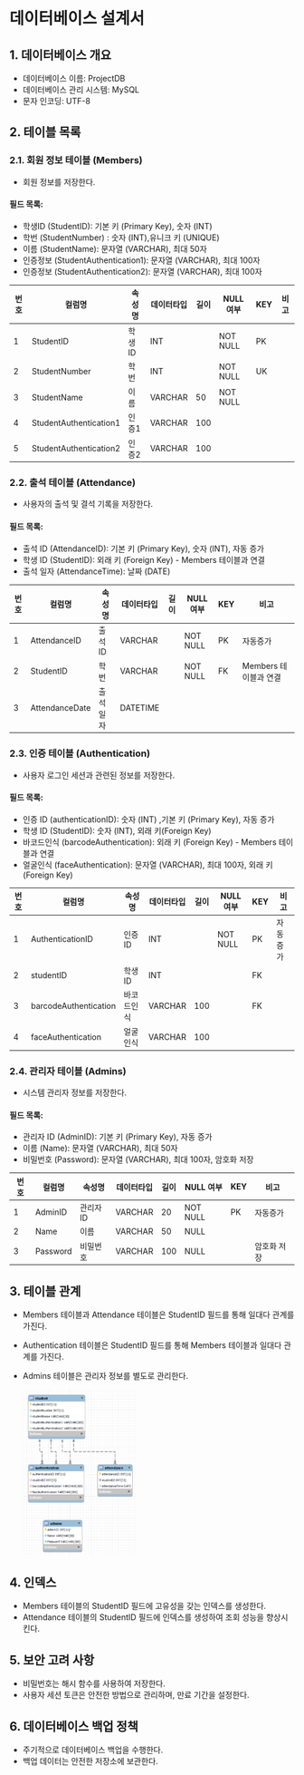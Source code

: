 
# 데이터베이스 설계서

## 1. 데이터베이스 개요

- 데이터베이스 이름: ProjectDB
- 데이터베이스 관리 시스템: MySQL
- 문자 인코딩: UTF-8

## 2. 테이블 목록

### 2.1. 회원 정보 테이블 (Members)

- 회원 정보를 저장한다.

#### 필드 목록:

- 학생ID (StudentID): 기본 키 (Primary Key), 숫자 (INT)
- 학번 (StudentNumber) : 숫자 (INT),유니크 키 (UNIQUE)
- 이름 (StudentName): 문자열 (VARCHAR), 최대 50자
- 인증정보 (StudentAuthentication1): 문자열 (VARCHAR), 최대 100자
- 인증정보 (StudentAuthentication2): 문자열 (VARCHAR), 최대 100자


| 번호 | 컬럼명                  | 속성명   | 데이터타입 | 길이  | NULL 여부 | KEY | 비고    |
| ---  | ---                    | ---      | ---        | ---   | ---      | --- | ---     |
| 1    | StudentID              | 학생ID   | INT        |       | NOT NULL | PK  |         |
| 2    | StudentNumber          | 학번     | INT        |       | NOT NULL | UK  |         |
| 3    | StudentName            | 이름     | VARCHAR    | 50    | NOT NULL |     |         |
| 4    | StudentAuthentication1 | 인증1    | VARCHAR    | 100   |          |     |         |
| 5    | StudentAuthentication2 | 인증2    | VARCHAR    | 100   |          |     |         |


### 2.2. 출석 테이블 (Attendance)

- 사용자의 출석 및 결석 기록을 저장한다.

#### 필드 목록:

- 출석 ID (AttendanceID): 기본 키 (Primary Key), 숫자 (INT), 자동 증가
- 학생 ID (StudentID): 외래 키 (Foreign Key) - Members 테이블과 연결
- 출석 일자 (AttendanceTime): 날짜 (DATE)


| 번호 | 컬럼명           | 속성명    | 데이터타입 | 길이 | NULL 여부 | KEY  | 비고                 |
| ---  | ---              | ---      | ---        | ---  | ---       | --- | ---                  |
| 1    | AttendanceID     | 출석ID   | VARCHAR    |      | NOT NULL  | PK  | 자동증가              |
| 2    | StudentID        | 학번     | VARCHAR    |      | NOT NULL  | FK  | Members 테이블과 연결 |
| 3    | AttendanceDate   | 출석일자 | DATETIME   |      |           |     |                      |

### 2.3. 인증 테이블 (Authentication)

- 사용자 로그인 세션과 관련된 정보를 저장한다.

#### 필드 목록:

- 인증 ID (authenticationID): 숫자 (INT) ,기본 키 (Primary Key), 자동 증가
- 학생 ID (StudentID): 숫자 (INT), 외래 키(Foreign Key)
- 바코드인식 (barcodeAuthentication): 외래 키 (Foreign Key) - Members 테이블과 연결
- 얼굴인식 (faceAuthentication): 문자열 (VARCHAR), 최대 100자, 외래 키(Foreign Key)

| 번호 | 컬럼명                 | 속성명         | 데이터타입 | 길이 | NULL 여부 | KEY | 비고    |
| ---  | ---                   | ---            | ---        | ---  | ---      | --- | ---     |
| 1    | AuthenticationID      | 인증ID         | INT        |      | NOT NULL | PK  | 자동증가 |
| 2    | studentID             | 학생ID         | INT        |      |          | FK  |          |
| 3    | barcodeAuthentication | 바코드인식     | VARCHAR    | 100  |          | FK  |          |
| 4    | faceAuthentication    | 얼굴인식       | VARCHAR    | 100  |          |     |          |

### 2.4. 관리자 테이블 (Admins)

- 시스템 관리자 정보를 저장한다.

#### 필드 목록:

- 관리자 ID (AdminID): 기본 키 (Primary Key), 자동 증가
- 이름 (Name): 문자열 (VARCHAR), 최대 50자
- 비밀번호 (Password): 문자열 (VARCHAR), 최대 100자, 암호화 저장

| 번호 | 컬럼명     | 속성명   | 데이터타입  | 길이 | NULL 여부 | KEY | 비고       |
| ---  | ---       | ---      | ---         | --- | ---        | ---| ---        |
| 1    | AdminID   | 관리자ID | VARCHAR     | 20  | NOT NULL   | PK | 자동증가    |
| 2    | Name      | 이름     | VARCHAR     | 50  | NULL       |    |            |
| 3    | Password  | 비밀번호 | VARCHAR     | 100 | NULL       |    | 암호화 저장 |

## 3. 테이블 관계

- Members 테이블과 Attendance 테이블은 StudentID 필드를 통해 일대다 관계를 가진다.
- Authentication 테이블은 StudentID 필드를 통해 Members 테이블과 일대다 관계를 가진다.
- Admins 테이블은 관리자 정보를 별도로 관리한다.

    <img src="./img/ERD.png" width="200">

## 4. 인덱스

- Members 테이블의 StudentID 필드에 고유성을 갖는 인덱스를 생성한다.
- Attendance 테이블의 StudentID 필드에 인덱스를 생성하여 조회 성능을 향상시킨다.

## 5. 보안 고려 사항

- 비밀번호는 해시 함수를 사용하여 저장한다.
- 사용자 세션 토큰은 안전한 방법으로 관리하며, 만료 기간을 설정한다.

## 6. 데이터베이스 백업 정책

- 주기적으로 데이터베이스 백업을 수행한다.
- 백업 데이터는 안전한 저장소에 보관한다.

